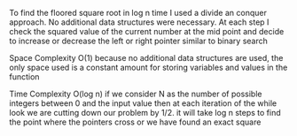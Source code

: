 To find the floored square root in log n time I used a divide an conquer
approach. No additional data structures were necessary. At each step 
I check the squared value of the current number at the mid point and decide to 
increase or decrease the left or right pointer similar to binary search


Space Complexity
O(1) because no additional data structures are used, the only space used is
a constant amount for storing variables and values in the function

Time Complexity
O(log n) if we consider N as the number of possible integers between 0 and the
input value then at each iteration of the while look we are cutting down our
problem by 1/2. it will take log n steps to find the point where the pointers
cross or we have found an exact square

